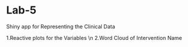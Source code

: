 # Lab-5
Shiny app for Representing the Clinical Data

1.Reactive plots for the Variables \n
2.Word Cloud of Intervention Name
